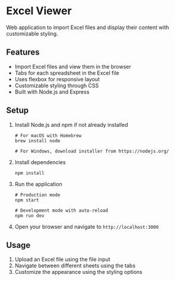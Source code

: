 # Excel Viewer

Web application to import Excel files and display their content with customizable styling.

## Features

- Import Excel files and view them in the browser
- Tabs for each spreadsheet in the Excel file
- Uses flexbox for responsive layout
- Customizable styling through CSS
- Built with Node.js and Express

## Setup

1. Install Node.js and npm if not already installed
   ```
   # For macOS with Homebrew
   brew install node
   
   # For Windows, download installer from https://nodejs.org/
   ```

2. Install dependencies
   ```
   npm install
   ```

3. Run the application
   ```
   # Production mode
   npm start
   
   # Development mode with auto-reload
   npm run dev
   ```

4. Open your browser and navigate to `http://localhost:3000`

## Usage

1. Upload an Excel file using the file input
2. Navigate between different sheets using the tabs
3. Customize the appearance using the styling options 